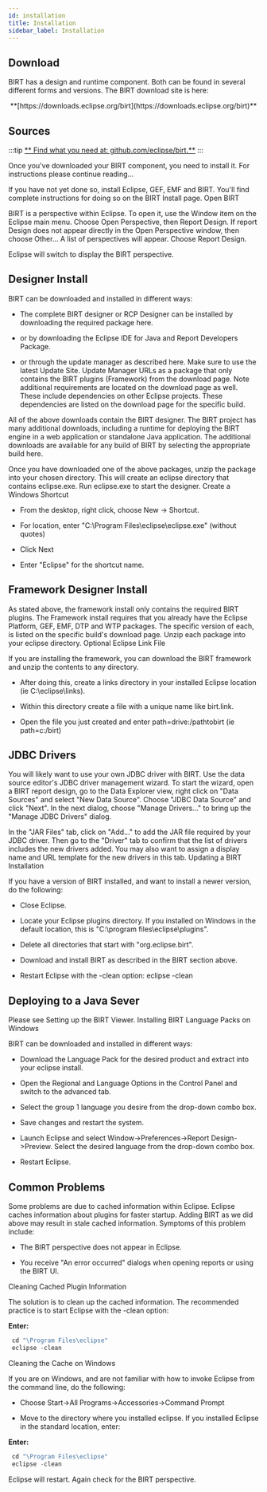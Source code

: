 ```yaml
---
id: installation
title: Installation
sidebar_label: Installation
---
```


## Download

BIRT has a design and runtime component. Both can be found in several different forms and versions. The BIRT download site is here:

<center>**[https://downloads.eclipse.org/birt](https://downloads.eclipse.org/birt)**</center>

## Sources

:::tip
[** Find what you need at: github.com/eclipse/birt.**](https://github.com/eclipse/birt) 
:::

Once you've downloaded your BIRT component, you need to install it. For instructions please continue reading...

If you have not yet done so, install Eclipse, GEF, EMF and BIRT. You'll find complete instructions for doing so on the BIRT Install page.
Open BIRT

BIRT is a perspective within Eclipse. To open it, use the Window item on the Eclipse main menu. Choose Open Perspective, then Report Design. If report Design does not appear directly in the Open Perspective window, then choose Other... A list of perspectives will appear. Choose Report Design.

Eclipse will switch to display the BIRT perspective.

## Designer Install

BIRT can be downloaded and installed in different ways:

*    The complete BIRT designer or RCP Designer can be installed by downloading the required package here.

*    or by downloading the Eclipse IDE for Java and Report Developers Package.

*    or through the update manager as described here. Make sure to use the latest Update Site. Update Manager URLs as a package that only contains the BIRT plugins (Framework) from the download page. Note additional requirements are located on the download page as well. These include dependencies on other Eclipse projects. These dependencies are listed on the download page for the specific build.

All of the above downloads contain the BIRT designer. The BIRT project has many additional downloads, including a runtime for deploying the BIRT engine in a web application or standalone Java application. The additional downloads are available for any build of BIRT by selecting the appropriate build here.

Once you have downloaded one of the above packages, unzip the package into your chosen directory. This will create an eclipse directory that contains eclipse.exe. Run eclipse.exe to start the designer.
Create a Windows Shortcut

*    From the desktop, right click, choose New -> Shortcut.

*    For location, enter "C:\Program Files\eclipse\eclipse.exe" (without quotes)

*   Click Next

*   Enter "Eclipse" for the shortcut name.

## Framework Designer Install

As stated above, the framework install only contains the required BIRT plugins. The Framework install requires that you already have the Eclipse Platform, GEF, EMF, DTP and WTP packages. The specific version of each, is listed on the specific build's download page. Unzip each package into your eclipse directory.
Optional Eclipse Link File

If you are installing the framework, you can download the BIRT framework and unzip the contents to any directory.

*    After doing this, create a links directory in your installed Eclipse location (ie C:\eclipse\links).

*    Within this directory create a file with a unique name like birt.link.

*    Open the file you just created and enter path=drive:/pathtobirt (ie path=c:/birt)

## JDBC Drivers

You will likely want to use your own JDBC driver with BIRT. Use the data source editor's JDBC driver management wizard. To start the wizard, open a BIRT report design, go to the Data Explorer view, right click on "Data Sources" and select "New Data Source". Choose "JDBC Data Source" and click "Next". In the next dialog, choose "Manage Drivers..." to bring up the "Manage JDBC Drivers" dialog.

In the "JAR Files" tab, click on "Add..." to add the JAR file required by your JDBC driver. Then go to the "Driver" tab to confirm that the list of drivers includes the new drivers added. You may also want to assign a display name and URL template for the new drivers in this tab.
Updating a BIRT Installation

If you have a version of BIRT installed, and want to install a newer version, do the following:

*    Close Eclipse.

*    Locate your Eclipse plugins directory. If you installed on Windows in the default location, this is "C:\program files\eclipse\plugins".

*   Delete all directories that start with "org.eclipse.birt".

*    Download and install BIRT as described in the BIRT section above.

*    Restart Eclipse with the -clean option: eclipse -clean

## Deploying to a Java Sever

Please see Setting up the BIRT Viewer.
Installing BIRT Language Packs on Windows

BIRT can be downloaded and installed in different ways:

*    Download the Language Pack for the desired product and extract into your eclipse install.

*    Open the Regional and Language Options in the Control Panel and switch to the advanced tab.

*    Select the group 1 language you desire from the drop-down combo box.

*    Save changes and restart the system.

*    Launch Eclipse and select Window->Preferences->Report Design->Preview. Select the desired language from the drop-down combo box.

*    Restart Eclipse.

## Common Problems

Some problems are due to cached information within Eclipse. Eclipse caches information about plugins for faster startup. Adding BIRT as we did above may result in stale cached information. Symptoms of this problem include:

*    The BIRT perspective does not appear in Eclipse.

*    You receive "An error occurred" dialogs when opening reports or using the BIRT UI.

Cleaning Cached Plugin Information

The solution is to clean up the cached information. The recommended practice is to start Eclipse with the -clean option:

  **Enter:** 

  ```javascript
   cd "\Program Files\eclipse" 
   eclipse -clean  
  ````

Cleaning the Cache on Windows

If you are on Windows, and are not familiar with how to invoke Eclipse from the command line, do the following:

*    Choose Start->All Programs->Accessories->Command Prompt

*    Move to the directory where you installed eclipse. If you installed Eclipse in the standard location, enter:

  **Enter:** 

  ```javascript
   cd "\Program Files\eclipse" 
   eclipse -clean   
  ````
	

Eclipse will restart. Again check for the BIRT perspective.

